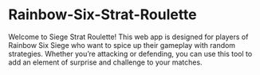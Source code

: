 # Rainbow-Six-Strat-Roulette
Welcome to Siege Strat Roulette! This web app is designed for players of Rainbow Six Siege who want to spice up their gameplay with random strategies. Whether you’re attacking or defending, you can use this tool to add an element of surprise and challenge to your matches.
